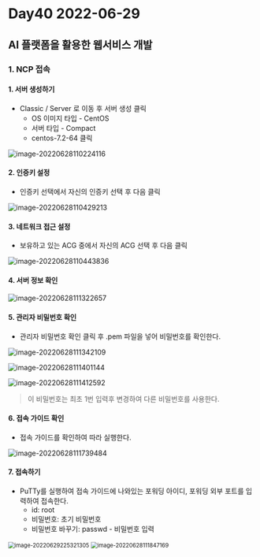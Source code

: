 # Day40 2022-06-29

## AI 플랫폼을 활용한 웹서비스 개발

### 1. NCP 접속

#### 1. 서버 생성하기

- Classic / Server 로 이동 후 서버 생성 클릭
  - OS 이미지 타입 - CentOS
  - 서버 타입 - Compact 
  - centos-7.2-64 클릭

![image-20220628110224116](img/image-20220628110224116.png)

#### 2. 인증키 설정

- 인증키 선택에서 자신의 인증키 선택 후 다음 클릭

![image-20220628110429213](img/image-20220628110429213.png)

#### 3. 네트워크 접근 설정

- 보유하고 있는 ACG 중에서 자신의 ACG 선택 후 다음 클릭

![image-20220628110443836](img/image-20220628110443836.png)

#### 4. 서버 정보 확인

![image-20220628111322657](img/image-20220628111322657.png)

#### 5. 관리자 비밀번호 확인

- 관리자 비밀번호 확인 클릭 후 .pem 파일을 넣어 비밀번호를 확인한다.

![image-20220628111342109](img/image-20220628111342109.png)

![image-20220628111401144](img/image-20220628111401144.png)

![image-20220628111412592](img/image-20220628111412592.png)

> 이 비밀번호는 최초 1번 입력후 변경하여 다른 비밀번호를 사용한다.

#### 6. 접속 가이드 확인

- 접속 가이드를 확인하여 따라 실행한다.

![image-20220628111739484](img/image-20220628111739484.png)

#### 7. 접속하기

- PuTTy를 실행하여 접속 가이드에 나와있는 포워딩 아이디, 포워딩 외부 포트를 입력하여 접속한다.
  - id: root  
  - 비밀번호: 초기 비밀번호  
  - 비밀번호 바꾸기: passwd - 비밀번호 입력

<img src="img/image-20220629225321305.png" alt="image-20220629225321305" style="zoom:80%;" />

<img src="img/image-20220628111847169.png" alt="image-20220628111847169" style="zoom:80%;" />
